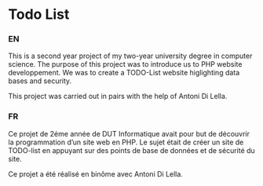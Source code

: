 # Todo List
### EN

This is a second year project of my two-year university degree in computer science. The purpose of this project was to introduce us to PHP website developpement.
We was to create a TODO-List website higlighting data bases and security.

This project was carried out in pairs with the help of Antoni Di Lella.

### FR

Ce projet de 2éme année de DUT Informatique avait pour but de découvrir la programmation d’un site web en PHP. Le sujet était de créer un site de TODO-list en appuyant sur des points de base de données et de sécurité du site.  

Ce projet a été réalisé en binôme avec Antoni Di Lella.
